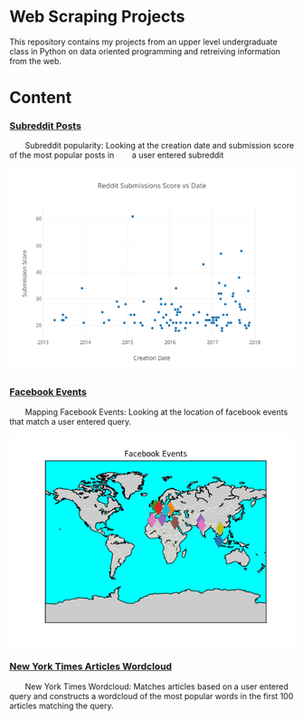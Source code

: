 # Web Scraping Projects
This repository contains my projects from an upper level undergraduate class in Python on data oriented programming and retreiving information from the web.

# Content
### [Subreddit Posts](https://github.com/adambens/Web_Scraping_Projects/tree/master/Subreddits)
&nbsp;&nbsp;&nbsp;&nbsp;&nbsp;&nbsp; Subreddit popularity: Looking at the creation date and submission score of the most popular posts in &nbsp;&nbsp;&nbsp;&nbsp;&nbsp;&nbsp; a user entered subreddit 

<img width="900" alt="img1" src="./Subreddits/Reddit Submissions.png">

### [Facebook Events](https://github.com/adambens/Web_Scraping_Projects/tree/master/Facebook%20Events%20Scraper)
&nbsp;&nbsp;&nbsp;&nbsp;&nbsp;&nbsp; Mapping Facebook Events: Looking at the location of facebook events that match a user entered query. 

<img width="900" alt="img1" src="./Facebook Events Scraper/FB EVENTS1.png">

### [New York Times Articles Wordcloud]()  
&nbsp;&nbsp;&nbsp;&nbsp;&nbsp;&nbsp; 
New York Times Wordcloud: Matches articles based on a user entered query and constructs a wordcloud of the most popular words in the first 100 articles matching the query.
